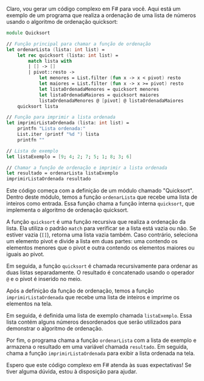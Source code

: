 Claro, vou gerar um código complexo em F# para você. Aqui está um exemplo de um programa que realiza a ordenação de uma lista de números usando o algoritmo de ordenação quicksort:

```fsharp
module Quicksort

// Função principal para chamar a função de ordenação
let ordenarLista (lista: int list) =
    let rec quicksort (lista: int list) =
        match lista with
        | [] -> []
        | pivot::resto ->
            let menores = List.filter (fun x -> x < pivot) resto
            let maiores = List.filter (fun x -> x >= pivot) resto
            let listaOrdenadaMenores = quicksort menores
            let listaOrdenadaMaiores = quicksort maiores
            listaOrdenadaMenores @ [pivot] @ listaOrdenadaMaiores
    quicksort lista

// Função para imprimir a lista ordenada
let imprimirListaOrdenada (lista: int list) =
    printfn "Lista ordenada:"
    List.iter (printf "%d ") lista
    printfn ""

// Lista de exemplo
let listaExemplo = [9; 4; 2; 7; 5; 1; 8; 3; 6]

// Chamar a função de ordenação e imprimir a lista ordenada
let resultado = ordenarLista listaExemplo
imprimirListaOrdenada resultado
```

Este código começa com a definição de um módulo chamado "Quicksort". Dentro deste módulo, temos a função `ordenarLista` que recebe uma lista de inteiros como entrada. Essa função chama a função interna `quicksort`, que implementa o algoritmo de ordenação quicksort.

A função `quicksort` é uma função recursiva que realiza a ordenação da lista. Ela utiliza o padrão `match` para verificar se a lista está vazia ou não. Se estiver vazia (`[]`), retorna uma lista vazia também. Caso contrário, seleciona um elemento pivot e divide a lista em duas partes: uma contendo os elementos menores que o pivot e outra contendo os elementos maiores ou iguais ao pivot.

Em seguida, a função `quicksort` é chamada recursivamente para ordenar as duas listas separadamente. O resultado é concatenado usando o operador `@` e o pivot é inserido no meio.

Após a definição da função de ordenação, temos a função `imprimirListaOrdenada` que recebe uma lista de inteiros e imprime os elementos na tela.

Em seguida, é definida uma lista de exemplo chamada `listaExemplo`. Essa lista contém alguns números desordenados que serão utilizados para demonstrar o algoritmo de ordenação.

Por fim, o programa chama a função `ordenarLista` com a lista de exemplo e armazena o resultado em uma variável chamada `resultado`. Em seguida, chama a função `imprimirListaOrdenada` para exibir a lista ordenada na tela.

Espero que este código complexo em F# atenda às suas expectativas! Se tiver alguma dúvida, estou à disposição para ajudar.